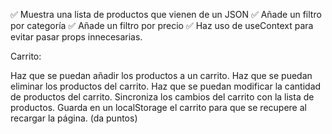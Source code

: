 ✅ Muestra una lista de productos que vienen de un JSON
✅ Añade un filtro por categoría
✅ Añade un filtro por precio
✅ Haz uso de useContext para evitar pasar props innecesarias.

Carrito:

Haz que se puedan añadir los productos a un carrito.
Haz que se puedan eliminar los productos del carrito.
Haz que se puedan modificar la cantidad de productos del carrito.
Sincroniza los cambios del carrito con la lista de productos.
Guarda en un localStorage el carrito para que se recupere al recargar la página. (da puntos)
